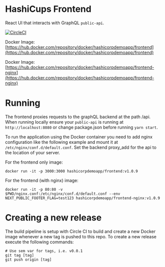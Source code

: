 # HashiCups Frontend

React UI that interacts with GraphQL `public-api`.

[![CircleCI](https://circleci.com/gh/hashicorp-demoapp/frontend.svg?style=svg)](https://circleci.com/gh/hashicorp-demoapp/frontend)  

Docker Image: [https://hub.docker.com/repository/docker/hashicorpdemoapp/frontend](https://hub.docker.com/repository/docker/hashicorpdemoapp/frontend)

Docker Image: [https://hub.docker.com/repository/docker/hashicorpdemoapp/frontend-nginx](https://hub.docker.com/repository/docker/hashicorpdemoapp/frontend-nginx)

# Running

The frontend proxies requests to the graphQL backend at the path /api. When running locally ensure your `public-api` is running at `http://localhost:8080` or change package.json before running `yarn start`.

To run the application using the Docker container you need to add nginx configuration like the following example and mount it at `/etc/nginx/conf.d/default.conf`. Set the backend proxy_add for the api to the location of your server.

For the frontend only image:

```
docker run -it -p 3000:3000 hashicorpdemoapp/frontend:v1.0.9
```

For the frontend (with nginx) image:

```
docker run -it -p 80:80 -v $PWD/nginx.conf:/etc/nginx/conf.d/default.conf --env NEXT_PUBLIC_FOOTER_FLAG=test123 hashicorpdemoapp/frontend-nginx:v1.0.9
```

# Creating a new release
The build pipeline is setup with Circle CI to build and create a new Docker image whenever a new tag is pushed to this repo. To create a new release execute the following commands:

```shell
# Use sem var for tags, i.e. v0.0.1
git tag [tag]
git push origin [tag]
```
